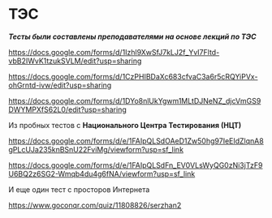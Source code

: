 # ТЭС 

***Тесты были составлены преподавателями на основе лекций по ТЭС***

https://docs.google.com/forms/d/1Izhl9XwSfJ7kLJ2f_YvI7Fltd-vbB2IWvK1tzukSVLM/edit?usp=sharing

https://docs.google.com/forms/d/1CzPHIBDaXc683cfvaC3a6r5cRQYiPVx-ohGrntd-ivw/edit?usp=sharing

https://docs.google.com/forms/d/1DYo8nlUkYgwm1MLtDJNeNZ_djcVmGS9DWYMPXfS62L0/edit?usp=sharing

Из пробных тестов с **Национального Центра Тестирования (НЦТ)**

https://docs.google.com/forms/d/e/1FAIpQLSdOAeD1Zw50hg97IeEIdZlqnA8gPLcUJa235knBSnU22FviMg/viewform?usp=sf_link

https://docs.google.com/forms/d/e/1FAIpQLSdFn_EV0VLsWyQG0zNi3jTzF9U6BQ2z6SG2-Wmqb4du4g6fNA/viewform?usp=sf_link

И еще один тест с просторов Интернета

https://www.goconqr.com/quiz/11808826/serzhan2


